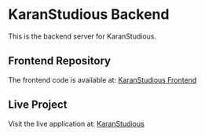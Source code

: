 # KaranStudious Backend

This is the backend server for KaranStudious.

## Frontend Repository
The frontend code is available at: [KaranStudious Frontend](https://github.com/karangupta982/karan-Studious)


## Live Project
Visit the live application at: [KaranStudious](https://karanstudious.netlify.app/)

